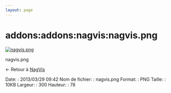 ```yaml
---
layout: page
---
```


addons:addons:nagvis:nagvis.png
===============================

[![nagvis.png](../../..//assets/media/addons/addons/nagvis/nagvis.png@cache=&w=300&h=78 "nagvis.png")](../../..//assets/media/addons/addons/nagvis/nagvis.png@cache= "Afficher le fichier original")

nagvis.png

← Retour à
[NagVis](../../../../nagios/addons/nagvis/start.html "nagios:addons:nagvis:start")

Date:
:   2013/03/29 09:42
Nom de fichier:
:   nagvis.png
Format:
:   PNG
Taille:
:   10KB
Largeur:
:   300
Hauteur:
:   78

